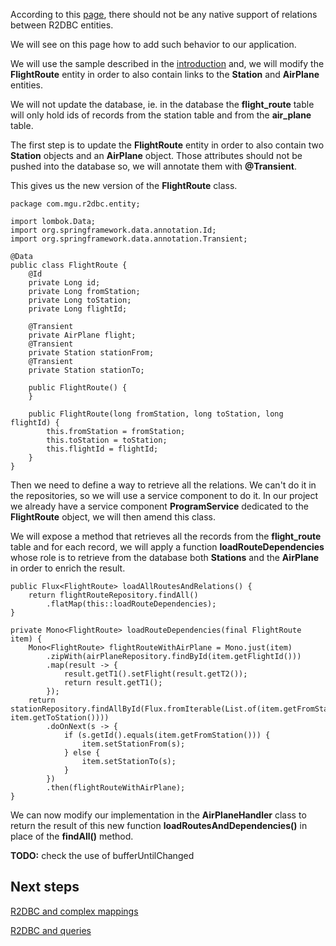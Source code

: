 According to this [page](https://github.com/spring-projects/spring-data-r2dbc/issues/356), 
there should not be any native support of relations between R2DBC entities.

We will see on this page how to add such behavior to our application.

We will use the sample described in the [introduction](01-r2dbc-introduction.md) and, we will 
modify the **FlightRoute** entity in order to also contain links to the **Station** and 
**AirPlane** entities.

We will not update the database, ie. in the database the **flight_route** table will only hold
ids of records from the station table and from the **air_plane** table.

The first step is to update the **FlightRoute** entity in order to also contain two **Station**
objects and an **AirPlane** object. Those attributes should not be pushed into the database so,
we will annotate them with **@Transient**.

This gives us the new version of the **FlightRoute** class.

    package com.mgu.r2dbc.entity;
    
    import lombok.Data;
    import org.springframework.data.annotation.Id;
    import org.springframework.data.annotation.Transient;
    
    @Data
    public class FlightRoute {
        @Id
        private Long id;
        private Long fromStation;
        private Long toStation;
        private Long flightId;
    
        @Transient
        private AirPlane flight;
        @Transient
        private Station stationFrom;
        @Transient
        private Station stationTo;
      
        public FlightRoute() {
        }
      
        public FlightRoute(long fromStation, long toStation, long flightId) {
            this.fromStation = fromStation;
            this.toStation = toStation;
            this.flightId = flightId;
        }
    }

Then we need to define a way to retrieve all the relations. We can't do it in the repositories, so we will use a service 
component to do it. In our project we already have a service component **ProgramService** dedicated to the **FlightRoute**
object, we will then amend this class.

We will expose a method that retrieves all the records from the **flight_route** table and for each record, we will apply 
a function **loadRouteDependencies** whose role is to retrieve from the database both **Stations** and the **AirPlane**
in order to enrich the result.

    public Flux<FlightRoute> loadAllRoutesAndRelations() {
        return flightRouteRepository.findAll()
            .flatMap(this::loadRouteDependencies);
    }
    
    private Mono<FlightRoute> loadRouteDependencies(final FlightRoute item) {
        Mono<FlightRoute> flightRouteWithAirPlane = Mono.just(item)
            .zipWith(airPlaneRepository.findById(item.getFlightId()))
            .map(result -> {
                result.getT1().setFlight(result.getT2());
                return result.getT1();
            });
        return stationRepository.findAllById(Flux.fromIterable(List.of(item.getFromStation(), item.getToStation())))
            .doOnNext(s -> {
                if (s.getId().equals(item.getFromStation())) {
                    item.setStationFrom(s);
                } else {
                    item.setStationTo(s);
                }
            })
            .then(flightRouteWithAirPlane);
    }

We can now modify our implementation in the **AirPlaneHandler** class to return the result of this new function 
**loadRoutesAndDependencies()** in place of the **findAll()** method.


**TODO:** check the use of bufferUntilChanged

## Next steps

[R2DBC and complex mappings](05-r2dbc-complex-mappings.md)

[R2DBC and queries](06-r2dbc-queries.md)